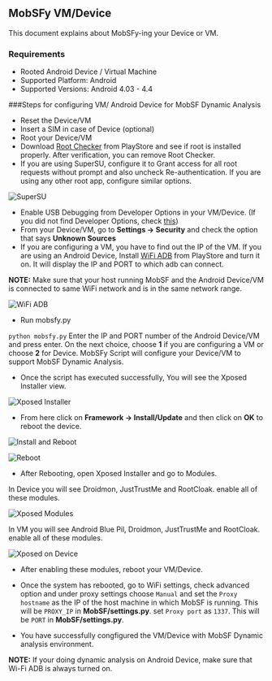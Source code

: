 ## MobSFy VM/Device
This document explains about MobSFy-ing your Device or VM.

### Requirements
* Rooted Android Device / Virtual Machine
* Supported Platform: Android
* Supported Versions: Android 4.03 - 4.4

###Steps for configuring VM/ Android Device for MobSF Dynamic Analysis
* Reset the Device/VM
* Insert a SIM in case of Device (optional)
* Root your Device/VM
* Download [Root Checker](https://play.google.com/store/apps/details?id=com.joeykrim.rootcheck&hl=en) from PlayStore and see if root is installed properly. After verification, you can remove Root Checker.
* If you are using SuperSU, configure it to Grant access for all root requests without prompt and also uncheck Re-authentication. If you are using any other root app, configure similar options.

![SuperSU](https://cloud.githubusercontent.com/assets/4301109/13609164/d75cd7fe-e57d-11e5-8067-f3f3f780876c.png)

* Enable USB Debugging from Developer Options in your VM/Device. (If you did not find Developer Options, check [this](http://blog.syncios.com/enable-developer-optionsusb-debugging-mode-on-devices-with-android-4-2-jelly-bean/))
* From your Device/VM, go to **Settings -> Security** and check the option that says **Unknown Sources**
* If you are configuring a VM, you have to find out the IP of the VM. If you are using an Android Device, Install [WiFi ADB](https://play.google.com/store/apps/details?id=com.ttxapps.wifiadb&hl=en) from PlayStore and turn it on. It will display the IP and PORT to which adb can connect.

**NOTE:** Make sure that your host running MobSF and the Android Device/VM is connected to same WiFi network and is in the same network range.

![WiFi ADB](https://cloud.githubusercontent.com/assets/4301109/13609550/6d6ca52a-e57f-11e5-8d45-61d1d523e046.png)

* Run mobsfy.py

`python mobsfy.py`
Enter the IP and PORT number of the Android Device/VM and press enter. On the next choice, 
choose **1** if you are configuring a VM or choose **2** for Device. MobSFy Script will configure your Device/VM to support MobSF Dynamic Analysis.
* Once the script has executed successfully, You will see the Xposed Installer view.

![Xposed Installer](https://cloud.githubusercontent.com/assets/4301109/13609847/b75fdb9c-e580-11e5-9d08-4af5d4ed6784.png)

* From here click on **Framework -> Install/Update** and then click on **OK** to reboot the device.

![Install and Reboot](https://cloud.githubusercontent.com/assets/4301109/13609984/7e05a24a-e581-11e5-89b0-f14f238b8f27.png)

![Reboot](https://cloud.githubusercontent.com/assets/4301109/13610013/9f0ed812-e581-11e5-8a05-80abf20ee509.png)

* After Rebooting, open Xposed Installer and go to Modules.

In Device you will see Droidmon, JustTrustMe and RootCloak. enable all of these modules.

![Xposed Modules](https://cloud.githubusercontent.com/assets/4301109/13610110/26f0a2b0-e582-11e5-86e3-6716260e82c2.png)

In VM you will see Android Blue Pil, Droidmon, JustTrustMe and RootCloak. enable all of these modules.

![Xposed on Device](https://cloud.githubusercontent.com/assets/4301109/13610315/0e295b04-e583-11e5-8556-de9aa83ae733.png)

* After enabling these modules, reboot your VM/Device.

* Once the system has rebooted, go to WiFi settings, check advanced option and under proxy settings choose `Manual` and set the `Proxy hostname` as the IP of the host machine in which MobSF is running. This will be `PROXY_IP` in **MobSF/settings.py**. set `Proxy port` as `1337`. This will be `PORT` in **MobSF/settings.py**.

* You have successfully congfigured the VM/Device with MobSF Dynamic analysis environment.

**NOTE:** If your doing dynamic analysis on Android Device, make sure that Wi-Fi ADB is always turned on.
